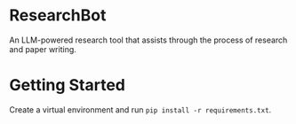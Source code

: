# ResearchBot

An LLM-powered research tool that assists through the process of research and paper writing.

# Getting Started

Create a virtual environment and run `pip install -r requirements.txt`.
